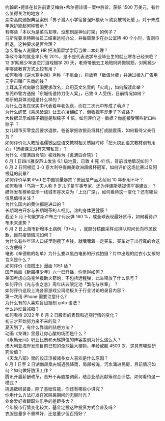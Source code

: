 约翰尼•德普在状告前妻艾梅伯•希尔德诽谤一案中胜诉，获赔 1500 万美元，有什么值得关注的地方？  
湖南高院通报典型案例「男子潜入小学宿舍强奸猥亵 5 幼女被判死缓 」，对于未成年保护能起何种警示？  
有哪些「本以为是菜鸟互啄，没想到是神仙打架」的例子？  
马斯克要求特斯拉员工结束远程办公，并每周至少在办公室待 40 个小时，否则将辞退，这种要求是否合理？  
怎么看有人说国内 HR 把法国留学学历当做二本处理？  
华政今年的就业率只有 20%，是不是代表法学专业毕业生的就业寒冬已经来临？  
12 岁网瘾少年迷恋打游戏辍学 20 天，老师带他去工地陪妈妈搬钢筋，对网瘾少年哪些教育方式比较有用？  
如何看待《逆水寒手游》声称「不氪金」，将放弃「数值付费」并通过植入广告用元宇宙赚广告商的钱？  
土耳其正式向联合国要求改名，弃用英文名里的「火鸡」，如何解读此举？  
东莞市警方通报「东城街道持刀伤人案」，已致 6 人受伤，目前情况如何？  
考研的具体流程是什么样的？  
为什么白发在现实中代表着年老色衰，而在二次元中却成了萌点？  
为什么综艺《乘风破浪》让王心凌翻红了，但收视率却走了下坡路？  
大数据显示咸粽子销量是甜粽子 4 倍，如何评价这一数据？你能接受哪些新口味粽子 ？  
女儿超市买零食后要求退款，爸爸掌掴收银员将其打成脑震荡，如何看待父亲行为？  
如何评价北大教授温儒敏回应语文教材相关质疑时称「把火烧到语文教材别有用心」「选编课文没有夹带私货」？  
为什么《情满四合院》被戏称为《禽满四合院》?  
6 月 1 日四川雅安芦山发生 6.1 级地震，已致 4 死 41 伤，目前当地情况如何？  
6 月 2 日阿根廷 3-0 意大利夺得南美欧洲超级杯冠军，如何评价这场比赛以及阿根廷的前景?  
如何评价苹果 iPad 在中国销量暴跌？原因是产品太耐用 10 年都用不坏？  
如何看待「乌第一夫人称 9 岁儿子是军事专家，还为泽连斯基提供军事建议」？  
媒体发布榜单显示一线城市座次变为「上北广深」，如何看待这一变化？还有哪些信息值得关注？  
为什么国内的黄油都是进口的？  
长期喝白开水与长期喝茶的人相比，谁的身体更健康？  
截至 5 月下旬俄罗斯卢布三个月反弹 160 %，成全球表现最好货币，如何看待卢布未来走势？  
6 月 2 日上海市新增本土病例「3+4」 ，就部分核酸采样点排队时间长向市民致歉，目前疫情情况如何？  
为什么有些年轻人口袋里刚攒了点钱，就囔囔着一定买车，买车对于出行真的会这么方便吗？  
电影《辛德勒的名单》为什么要以黑白电影的形式拍摄？片中出现的红衣小女孩的含义是什么？  
如何评价《海贼王》漫画 1051 话？  
国产动画《新围棋少年》六一已开播，你觉得如何？  
美国考虑向乌克兰援助火箭炮，不包括远程弹，此举释放了什么信号？  
如何评价《光与夜之恋》周年庆典限定池「繁花与序章」 ？  
如何评价这段上海各家游戏公司老板关于行业讨论的录音内容？  
第一次用 iPhone 需要注意什么?  
为什么有的人喜欢盲目抵制 goto 语法？  
什么运动最减脂？  
如何看待 2022 年 6 月 2 日股市的表现和近期行情的变化？  
初三才开始努力来不来的及？  
夏天到了，有什么靠谱的祛疤方法？  
动画《龙珠》里最让你心酸的场面是什么？  
《永劫无间》职业比赛和天梯排位的阵容差别为什么这么大？  
澳大利亚海岸发现目前已知的全球最大植物，年龄或超 4500 岁，这具有哪些研究价值？  
《天龙八部》里的段正淳被诸多女人喜欢是什么原因？  
6 月 1 日至 2 日湖南凤凰古城遇强降雨，局部被淹，河水涌进民房，目前情况如何？如何做好防汛工作？  
腾讯开启薪酬改革，晋升不再直接调薪，结合业绩贡献等综合评估，如何看待这一模式？  
挑选数码装备，除了基础性能，你还有哪些小讲究？  
你用什么方法打发在家隔离期间的无聊时光？  
业余爱好者跟职业乐手的差距多大？  
今年股市行情变化较大，基金定投这种投资方式会普及吗？  
衣服是量多不重样好，还是量少但百搭好？  
